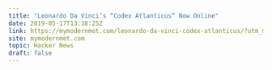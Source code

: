 ```yaml
---
title: "Leonardo Da Vinci’s “Codex Atlanticus” Now Online"
date: 2019-05-17T13:38:25Z
link: https://mymodernmet.com/leonardo-da-vinci-codex-atlanticus/?utm_medium=RSS&utm_source=hune
site: mymodernmet.com
topic: Hacker News
draft: false
---
```


